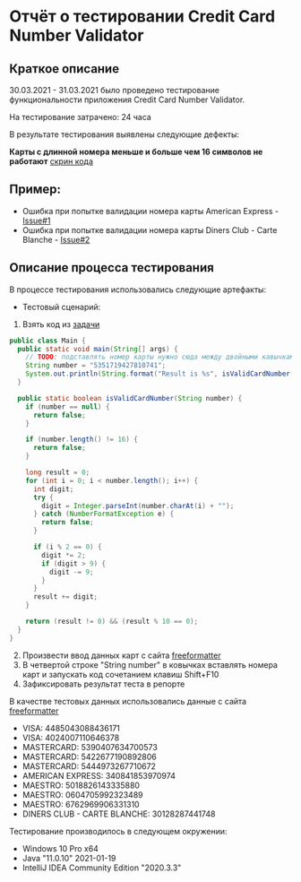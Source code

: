 # Отчёт о тестировании Credit Card Number Validator

## Краткое описание

30.03.2021 - 31.03.2021 было проведено тестирование функциональности приложения Credit Card Number Validator.

На тестирование затрачено: 24 часа

В результате тестирования выявлены следующие дефекты:

**Карты с длинной номера меньше и больше чем 16 символов не работают** [скрин кода](https://monosnap.com/file/hQSR3tdjCWjI98fRvcENf6601w3fJC)
## Пример:
* Ошибка при попытке валидации номера карты American Express - [Issue#1](https://github.com/happyagro/work1/issues/1#issue-845299750)
* Ошибка при попытке валидации номера карты Diners Club - Carte Blanche - [Issue#2](https://github.com/happyagro/work1/issues/2#issue-845299880)


## Описание процесса тестирования

В процессе тестирования использовались следующие артефакты:

* Тестовый сценарий:

1. Взять код из [задачи](https://github.com/netology-code/javaqa-homeworks/tree/master/intro)
```java
public class Main {
  public static void main(String[] args) {
    // TODO: подставлять номер карты нужно сюда между двойными кавычками, без пробелов
    String number = "5351719427810741";
    System.out.println(String.format("Result is %s", isValidCardNumber(number) ? "OK" : "FAIL"));
  }

  public static boolean isValidCardNumber(String number) {
    if (number == null) {
      return false;
    }

    if (number.length() != 16) {
      return false;
    }

    long result = 0;
    for (int i = 0; i < number.length(); i++) {
      int digit;
      try {
        digit = Integer.parseInt(number.charAt(i) + "");
      } catch (NumberFormatException e) {
        return false;
      }

      if (i % 2 == 0) {
        digit *= 2;
        if (digit > 9) {
          digit -= 9;
        }
      }
      result += digit;
    }

    return (result != 0) && (result % 10 == 0);
  }
}
```
2. Произвести ввод данных карт с сайта [freeformatter](https://www.freeformatter.com/credit-card-number-generator-validator.html)
2. В четвертой строке "String number" в ковычках вставлять номера карт и запускать код сочетанием клавиш Shift+F10
2. Зафиксировать результат теста в репорте




В качестве тестовых данных использовались данные с сайта [freeformatter](https://www.freeformatter.com/credit-card-number-generator-validator.html#validate)
* VISA: 4485043088436171
* VISA: 4024007110646378
* MASTERCARD: 5390407634700573
* MASTERCARD: 5422677190892806
* MASTERCARD: 5444973267710672
* AMERICAN EXPRESS: 340841853970974
* MAESTRO: 5018826143335880
* MAESTRO: 0604705992323489
* MAESTRO: 6762969906331310
* DINERS CLUB - CARTE BLANCHE: 30128287441748

Тестирование производилось в следующем окружении:
* Windows 10 Pro x64
* Java "11.0.10" 2021-01-19
* IntelliJ IDEA Community Edition "2020.3.3"
